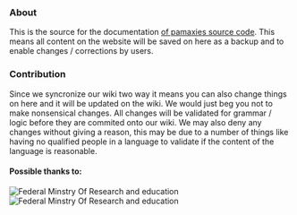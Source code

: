### About
This is the source for the documentation [of pamaxies source code](https://wiki.pamaxie.com/). This means all content on the website will be saved on here as a backup and to enable changes / corrections by users.

### Contribution
Since we syncronize our wiki two way it means you can also change things on here and it will be updated on the wiki. We would just beg you not to make nonsensical changes. All changes will be validated for grammar / logic before they are commited onto our wiki.
We may also deny any changes without giving a reason, this may be due to a number of things like having no qualified people in a language to validate if the content of the language is reasonable.

#### Possible thanks to:

![**Federal Minstry Of Research and education**](https://i.imgur.com/riyuVGf.jpg) ![**Federal Minstry Of Research and education**](https://i.imgur.com/GI9XILN.png)
